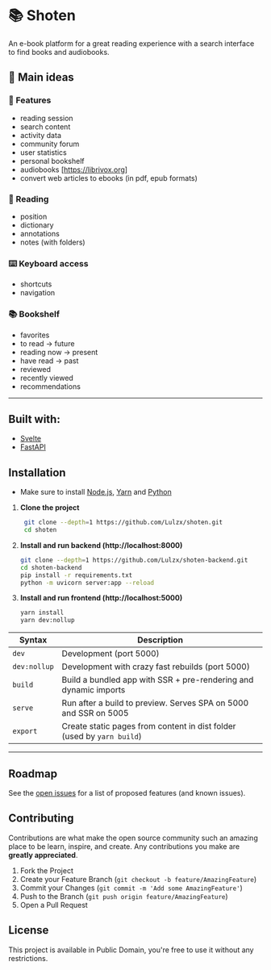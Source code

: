 # 📚 Shoten

An e-book platform for a great reading experience with a search interface to find books and audiobooks.


## 💭 Main ideas

### 🤩 Features

- reading session
- search content
- activity data
- community forum
- user statistics
- personal bookshelf
- audiobooks [https://librivox.org]
- convert web articles to ebooks (in pdf, epub formats)

### 🧐 Reading

- position
- dictionary
- annotations
- notes (with folders)

### ⌨️ Keyboard access

- shortcuts 
- navigation

### 📚 Bookshelf

- favorites
- to read -> future
- reading now -> present
- have read -> past
- reviewed
- recently viewed
- recommendations

---

## Built with:

- [Svelte](http://svelte.dev/)
- [FastAPI](https://fastapi.tiangolo.com/)


## Installation

- Make sure to install [Node.js](https://nodejs.org/en/download/), [Yarn](https://yarnpkg.com/getting-started/install) and [Python](https://www.python.org/downloads/)

1. **Clone the project**

   ```sh
    git clone --depth=1 https://github.com/Lulzx/shoten.git
    cd shoten
   ```

2. **Install and run backend (http://localhost:8000)**

    ```sh
    git clone --depth=1 https://github.com/Lulzx/shoten-backend.git
    cd shoten-backend
    pip install -r requirements.txt
    python -m uvicorn server:app --reload
    ```

3. **Install and run frontend (http://localhost:5000)**

    ```sh
    yarn install
    yarn dev:nollup
    ```


| Syntax           | Description                                                                       |
|------------------|-----------------------------------------------------------------------------------|
| `dev`            | Development (port 5000)                                                           |
| `dev:nollup`     | Development with crazy fast rebuilds (port 5000)                                  |
| `build`          | Build a bundled app with SSR + pre-rendering and dynamic imports                   |
| `serve`          | Run after a build to preview. Serves SPA on 5000 and SSR on 5005                  |
| `export`         | Create static pages from content in dist folder (used by `yarn build`)            |

---

## Roadmap

See the [open issues](https://github.com/lulzx/shoten/issues) for a list of proposed features (and known issues).

## Contributing

Contributions are what make the open source community such an amazing place to be learn, inspire, and create. Any contributions you make are **greatly appreciated**.

1. Fork the Project
2. Create your Feature Branch (`git checkout -b feature/AmazingFeature`)
3. Commit your Changes (`git commit -m 'Add some AmazingFeature'`)
4. Push to the Branch (`git push origin feature/AmazingFeature`)
5. Open a Pull Request

## License

This project is available in Public Domain, you're free to use it without any restrictions.
